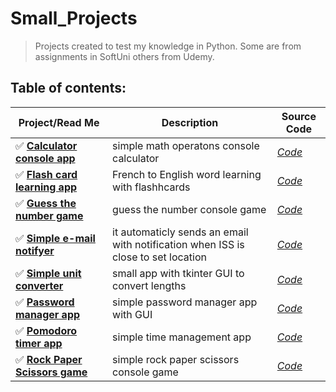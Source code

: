 # **Small_Projects**
> Projects created to test my knowledge in Python.
> Some are from assignments in SoftUni others from Udemy.
## Table of contents:
| Project/Read Me | Description | Source Code|
| --- | --- | --- |
| :white_check_mark: [**Calculator console app**](https://github.com/DelyanNikolov/Small_Projects/blob/main/Calculator_Console_App/ReadMe.md) | simple math operatons console calculator |[*Code*](https://github.com/DelyanNikolov/Small_Projects/blob/main/Calculator_Console_App/calculator.py)| |
| :white_check_mark: [**Flash card learning app**](https://github.com/DelyanNikolov/Small_Projects/blob/main/Flash_Fard_App/readme.md) | French to English word learning with flashhcards |[*Code*](https://github.com/DelyanNikolov/Small_Projects/blob/main/Flash_Fard_App/flash_card_app.py.py)| |
| :white_check_mark: [**Guess the number game**](https://github.com/DelyanNikolov/Small_Projects/blob/main/Guess_The_Number_Console_Game/readme.md) | guess the number console game |[*Code*](https://github.com/DelyanNikolov/Small_Projects/blob/main/Guess_The_Number_Console_Game/Guess_the_Number.py)| |
| :white_check_mark: [**Simple e-mail notifyer**](https://github.com/DelyanNikolov/Small_Projects/blob/main/ISS_overhead_notifyer/readme.md) | it automaticly sends an email with notification when ISS is close to set location |[*Code*](https://github.com/DelyanNikolov/Small_Projects/blob/main/ISS_overhead_notifyer/iss_overhead_main.py)| |
| :white_check_mark: [**Simple unit converter**](https://github.com/DelyanNikolov/Small_Projects/blob/main/Length_Converter/ReadMe.md) | small app with tkinter GUI to convert lengths |[*Code*](https://github.com/DelyanNikolov/Small_Projects/blob/main/Length_Converter/converter.py)| |
| :white_check_mark: [**Password manager app**](https://github.com/DelyanNikolov/Small_Projects/blob/main/Password_Manager_App/readme.md) | simple password manager app with GUI |[*Code*](https://github.com/DelyanNikolov/Small_Projects/blob/main/Password_Manager_App/password_manager.py)| |
| :white_check_mark: [**Pomodoro timer app**](https://github.com/DelyanNikolov/Small_Projects/blob/main/Pomodoro_App/ReadMe.md) | simple time management app |[*Code*](https://github.com/DelyanNikolov/Small_Projects/blob/main/Pomodoro_App/pomodoro.py)| |
| :white_check_mark: [**Rock Paper Scissors game**](https://github.com/DelyanNikolov/Small_Projects/blob/main/Rock_Paper_Scissors_Game/ReadMe.md) | simple rock paper scissors console game  |[*Code*](https://github.com/DelyanNikolov/Small_Projects/blob/main/Rock_Paper_Scissors_Game/rock_paper_scissors.py)| |
